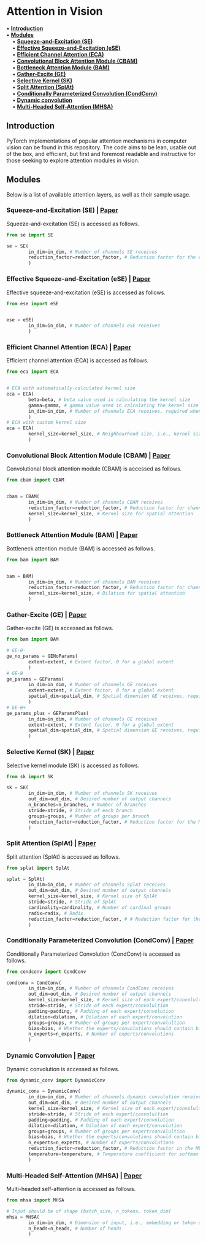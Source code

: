 # Attention in Vision

• <strong>[Introduction](#introduction)</strong><br>
• <strong>[Modules](#modules)</strong><br>
&nbsp;&nbsp;&nbsp; • <strong>[Squeeze-and-Excitation (SE)](#squeeze-and-excitation-se--paper)</strong><br>
&nbsp;&nbsp;&nbsp; • <strong>[Effective Squeeze-and-Excitation (eSE)](#effective-squeeze-and-excitation-ese--paper)</strong><br>
&nbsp;&nbsp;&nbsp; • <strong>[Efficient Channel Attention (ECA)](#efficient-channel-attention-eca--paper)</strong><br>
&nbsp;&nbsp;&nbsp; • <strong>[Convolutional Block Attention Module (CBAM)](#convolutional-block-attention-module-cbam--paper)</strong><br>
&nbsp;&nbsp;&nbsp; • <strong>[Bottleneck Attention Module (BAM)](#bottleneck-attention-module-bam--paper)</strong><br>
&nbsp;&nbsp;&nbsp; • <strong>[Gather-Excite (GE)](#gather-excite-ge--paper)</strong><br>
&nbsp;&nbsp;&nbsp; • <strong>[Selective Kernel (SK)](#selective-kernel-sk--paper)</strong><br>
&nbsp;&nbsp;&nbsp; • <strong>[Split Attention (SplAt)](#split-attention-splat--paper)</strong><br>
&nbsp;&nbsp;&nbsp; • <strong>[Conditionally Parameterized Convolution (CondConv)](#conditionally-parameterized-convolution-condconv--paper)</strong><br>
&nbsp;&nbsp;&nbsp; • <strong>[Dynamic convolution](#dynamic-convolution--paper)</strong><br>
&nbsp;&nbsp;&nbsp; • <strong>[Multi-Headed Self-Attention (MHSA)](#multi-headed-self-attention-mhsa--paper)</strong><br>

## Introduction
PyTorch implementations of popular attention mechanisms in computer vision can be found in this repository. The code aims to be lean, usable out of the box, and efficient, but first and foremost readable and instructive for those seeking to explore attention modules in vision.
## Modules
Below is a list of available attention layers, as well as their sample usage.

### Squeeze-and-Excitation (SE) | [Paper](https://arxiv.org/abs/1709.01507)
Squeeze-and-excitation (SE) is accessed as follows.

```python
from se import SE

se = SE(
        in_dim=in_dim, # Number of channels SE receives
        reduction_factor=reduction_factor, # Reduction factor for the excitation module
        )
```
### Effective Squeeze-and-Excitation (eSE) | [Paper](https://arxiv.org/abs/1911.06667)
Effective squeeze-and-excitation (eSE) is accessed as follows.
```python
from ese import eSE


ese = eSE(
        in_dim=in_dim, # Number of channels eSE receives
        )
```
### Efficient Channel Attention (ECA) | [Paper](https://arxiv.org/abs/1910.03151)
Efficient channel attention (ECA) is accessed as follows.
```python
from eca import ECA


# ECA with automatically-calculated kernel size
eca = ECA(
        beta=beta, # beta value used in calculating the kernel size
        gamma=gamma, # gamma value used in calculating the kernel size
        in_dim=in_dim, # Number of channels ECA receives, required when kernel size is None
        )
# ECA with custom kernel size
eca = ECA(
        kernel_size=kernel_size, # Neighbourhood size, i.e., kernel size of the 1D convolution
        )
```

### Convolutional Block Attention Module (CBAM) | [Paper](https://arxiv.org/abs/1807.06521)
Convolutional block attention module (CBAM) is accessed as follows.
```python
from cbam import CBAM


cbam = CBAM(
        in_dim=in_dim, # Number of channels CBAM receives
        reduction_factor=reduction_factor, # Reduction factor for channel attention
        kernel_size=kernel_size, # Kernel size for spatial attention
        )
```

### Bottleneck Attention Module (BAM) | [Paper](https://arxiv.org/abs/1807.06514)
Bottleneck attention module (BAM) is accessed as follows.
```python
from bam import BAM


bam = BAM(
        in_dim=in_dim, # Number of channels BAM receives
        reduction_factor=reduction_factor, # Reduction factor for channel and spatial attention
        kernel_size=kernel_size, # Dilation for spatial attention
        )
```

### Gather-Excite (GE) | [Paper](https://arxiv.org/abs/1810.12348)
Gather-excite (GE) is accessed as follows.
```python
from bam import BAM

# GE-θ-
ge_no_params = GENoParams(
        extent=extent, # Extent factor, 0 for a global extent
        )
# GE-θ
ge_params = GEParams(
        in_dim=in_dim, # Number of channels GE receives
        extent=extent, # Extent factor, 0 for a global extent
        spatial_dim=spatial_dim, # Spatial dimension GE receives, required for a global extent
        )
# GE-θ+
ge_params_plus = GEParamsPlus(
        in_dim=in_dim, # Number of channels GE receives
        extent=extent, # Extent factor, 0 for a global extent
        spatial_dim=spatial_dim, # Spatial dimension GE receives, required for a global extent
        )
```

### Selective Kernel (SK) | [Paper](https://arxiv.org/abs/1903.06586)
Selective kernel module (SK) is accessed as follows.
```python
from sk import SK

sk = SK(
        in_dim=in_dim, # Number of channels SK receives
        out_dim=out_dim, # Desired number of output channels
        n_branches=n_branches, # Number of branches
        stride=stride, # Stride of each branch
        groups=groups, # Number of groups per branch
        reduction_factor=reduction_factor, # Reduction factor for the MLP calculating attention values
        )
```

### Split Attention (SplAt) | [Paper](https://arxiv.org/abs/2004.08955)
Split attention (SplAt) is accessed as follows.
```python
from splat import SplAt

splat = SplAt(
        in_dim=in_dim, # Number of channels SplAt receives
        out_dim=out_dim, # Desired number of output channels
        kernel_size=kernel_size, # Kernel size of SplAt
        stride=stride, # Stride of SplAt
        cardinality=cardinality, # Number of cardinal groups
        radix=radix, # Radix
        reduction_factor=reduction_factor, # # Reduction factor for the MLP calculating attention values
        )
```

### Conditionally Parameterized Convolution (CondConv) | [Paper](https://arxiv.org/abs/1904.04971)
Conditionally Parameterized Convolution (CondConv) is accessed as follows.
```python
from condconv import CondConv

condconv = CondConv(
        in_dim=in_dim, # Number of channels CondConv receives
        out_dim=out_dim, # Desired number of output channels
        kernel_size=kernel_size, # Kernel size of each expert/convolultion
        stride=stride, # Stride of each expert/convolultion
        padding=padding, # Padding of each expert/convolution
        dilation=dilation, # Dilation of each expert/convolution
        groups=groups, # Number of groups per expert/convolultion
        bias=bias, # Whether the experts/convolutions should contain bias terms
        n_experts=n_experts, # Number of experts/convolutions
        )
```

### Dynamic Convolution | [Paper](https://arxiv.org/abs/1912.03458)
Dynamic convolution is accessed as follows.
```python
from dynamic_conv import DynamicConv

dynamic_conv = DynamicConv(
        in_dim=in_dim, # Number of channels dynamic convolution receives
        out_dim=out_dim, # Desired number of output channels
        kernel_size=kernel_size, # Kernel size of each expert/convolultion
        stride=stride, # Stride of each expert/convolultion
        padding=padding, # Padding of each expert/convolution
        dilation=dilation, # Dilation of each expert/convolution
        groups=groups, # Number of groups per expert/convolultion
        bias=bias, # Whether the experts/convolutions should contain bias terms
        n_experts=n_experts, # Number of experts/convolutions
        reduction_factor=reduction_factor, # Reduction factor in the MLP of the router
        temperature=temperature, # Temperature coefficient for softmax in the router
        )
```

### Multi-Headed Self-Attention (MHSA) | [Paper](https://arxiv.org/abs/1706.03762)
Multi-headed self-attention is accessed as follows.
```python
from mhsa import MHSA

# Input should be of shape [batch_size, n_tokens, token_dim]
mhsa = MHSA(
        in_dim=in_dim, # Dimension of input, i.e., embedding or token dimension
        n_heads=n_heads, # Number of heads
        )
```
